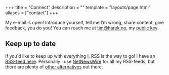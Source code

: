 +++
title = "Connect"
description = ""
template = "layouts/page.html"
aliases = ["contact"]
+++

My e-mail is open! Introduce yourself, tell me I’m wrong, share content, give
feedback, you do you! You can reach me at [tim@harek.no](mailto:tim@harek.no),
my [public key](@/connect/key.md).

## Keep up to date

If you'd like to keep up with everything I, RSS is the way to go! I have an
[RSS-feed here](/rss.xml). Personally I use
[NetNewsWire](https://netnewswire.com) for all my RSS-feeds, but there are
plenty of [other alternatives](https://alternativeto.net/software/netnewswire/)
out there.
